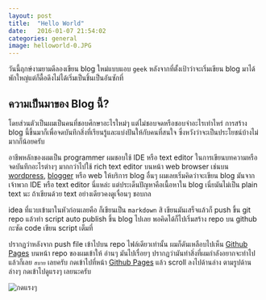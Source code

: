 ```yaml
---
layout: post
title:  "Hello World"
date:   2016-01-07 21:54:02
categories: general
image: helloworld-0.JPG
---
```


วันนี้ฤกษ์งามยามดีลองเขียน blog ใหม่แบบแอบ `geek` หลังจากที่ตั้งเป้าว่าจะเริ่มเขียน blog มาได้พักใหญ่แต่ก็ดื้อดึงไม่ได้เริ่มเป็นชิ้นเป็นอันซักที่

## ความเป็นมาของ Blog นี้?
โดยส่วนตัวเป็นผมเป็นคนที่ชอบศึกษาอะไรใหม่ๆ แต่ไม่ชอบจดหรือชอบจำอะไรเท่าไหร่ การสร้าง blog นี้ขึ้นมาก็เพื่อจดบันทึกสิ่งที่เรียนรู้และแบ่งปันให้กับคนที่สนใจ ซึ่งหวังว่าจะเป็นประโยชน์บ้างไม่มากก็น้อยครับ

อาชีพหลักของผมเป็น programmer ผมชอบใช้ IDE หรือ text editor ในการเขียนบทความหรือจดบันทึกอะไรต่างๆ มากกว่าไปใช้ rich text editor บนหน้า web browser เช่นบน [wordpress], [blogger] หรือ web ให้บริการ blog อื่นๆ
ผมเลยเริ่มคิดว่าจะเขียน blog มันจากเจ้าพวก IDE หรือ text editor นี่แหล่ะ แต่ประเด็นปัญหาคือเนื้อหาใน blog เนี่ยมันไม่เป็น plain text นะ ถ้าเขียนด้วย text อย่างเดียวคงดูเจื่อนๆ ชอบกล
 
idea ที่แวบเข้ามาในหัวก่อนเลยคือ ก็เขียนเป็น `markdown` สิ เขียนมันเสร็จแล้วก็ push ขึ้น git repo แล้วทำ script auto publish ขึ้น blog ไปเลย พอคิดได้ก็ไปเริ่มสร้าง repo บน github กะซัด code เขียน script เต็มที่

ปรากฏว่าหลังจาก push file เข้าไปบน repo ไฟล์เดียวเท่านั้น ผมก็ดันเหลือบไปเห็น [Github Pages] บนหน้า repo ของผมเข้าให้ อ่านๆ มันไปเรื่อยๆ ปรากฏว่ามันทำสิ่งที่ผมกำลังอยากจะทำไปแล้วก็เลย `สบาย` เลยครับ
กดเข้าไปที่หน้า [Github Pages] แล้ว scroll ลงไปด้านล่าง ตามรูปด้านล่างๆ กดเข้าไปดูแรงๆ เลยนะครับ

![กดแรงๆ](https://s3-ap-southeast-1.amazonaws.com/osataken/helloworld-1.PNG)

[wordpress]:   https://wordpress.com
[blogger]:   https://www.blogger.com
[Github Pages]:   https://pages.github.com/
